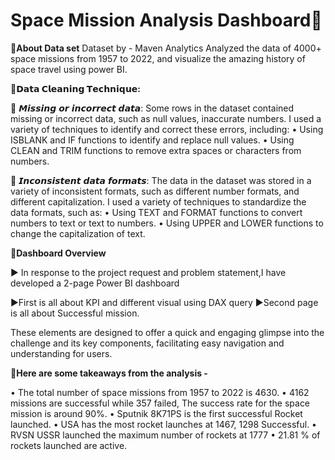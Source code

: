 # Space Mission Analysis Dashboard🚀

🚀**About Data set** 
Dataset by - Maven Analytics
Analyzed the data of 4000+ space missions from 1957 to 2022, and visualize the amazing history of space travel using power BI.

🚀**𝗗𝗮𝘁𝗮 𝗖𝗹𝗲𝗮𝗻𝗶𝗻𝗴 𝗧𝗲𝗰𝗵𝗻𝗶𝗾𝘂𝗲:**

🌟 𝙈𝙞𝙨𝙨𝙞𝙣𝙜 𝙤𝙧 𝙞𝙣𝙘𝙤𝙧𝙧𝙚𝙘𝙩 𝙙𝙖𝙩𝙖:
Some rows in the dataset contained missing or incorrect data, such as null values, inaccurate numbers. I used a variety of techniques to identify and correct these errors, including:
• Using ISBLANK and IF functions to identify and replace null values.
• Using CLEAN and TRIM functions to remove extra spaces or characters from numbers.

🌟 𝙄𝙣𝙘𝙤𝙣𝙨𝙞𝙨𝙩𝙚𝙣𝙩 𝙙𝙖𝙩𝙖 𝙛𝙤𝙧𝙢𝙖𝙩𝙨:
The data in the dataset was stored in a variety of inconsistent formats, such as different number formats, and different capitalization. I used a variety of techniques to standardize the data formats, such as:
• Using TEXT and FORMAT functions to convert numbers to text or text to numbers.
• Using UPPER and LOWER functions to change the capitalization of text.

🚀**Dashboard Overview**

► In response to the project request and problem statement,I have developed a 2-page Power BI dashboard <br>

►First is all about KPI and different visual using DAX query
►Second page is all about Successful mission.

These elements are designed to offer a quick and engaging glimpse into the challenge and its key components, facilitating easy navigation and understanding for users.


🚀**Here are some takeaways from the analysis -**

•	The total number of space missions from 1957 to 2022 is 4630.
•	4162 missions are successful while 357 failed, The success rate for the space mission is around 90%.
•	Sputnik 8K71PS is the first successful Rocket launched.
•	USA has the most rocket launches at 1467, 1298 Successful.
•	RVSN USSR launched the maximum number of rockets at 1777
•	21.81 % of rockets launched are active.


